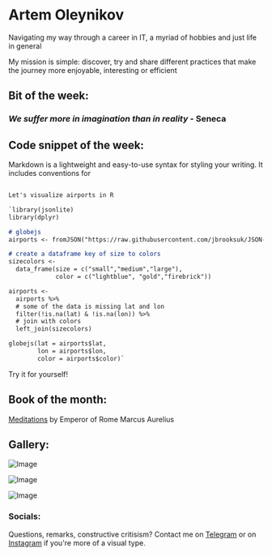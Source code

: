 #         Artem Oleynikov
Navigating my way through a career in IT, a myriad of hobbies and just life in general

My mission is simple: discover, try and share different practices that make the journey more enjoyable, interesting or efficient

## Bit of the week: 

### _We suffer more in imagination than in reality_ - Seneca

## Code snippet of the week: 

Markdown is a lightweight and easy-to-use syntax for styling your writing. It includes conventions for
```markdown

Let's visualize airports in R

`library(jsonlite)
library(dplyr)

# globejs 
airports <- fromJSON("https://raw.githubusercontent.com/jbrooksuk/JSON-Airports/master/airports.json")

# create a dataframe key of size to colors
sizecolors <-
  data_frame(size = c("small","medium","large"),
             color = c("lightblue", "gold","firebrick"))

airports <-
  airports %>%
  # some of the data is missing lat and lon
  filter(!is.na(lat) & !is.na(lon)) %>%
  # join with colors
  left_join(sizecolors)

globejs(lat = airports$lat, 
        lon = airports$lon,
        color = airports$color)`

```
Try it for yourself! 

## Book of the month: 

 [Meditations](https://www.gutenberg.org/ebooks/2680) by Emperor of Rome Marcus Aurelius 

## Gallery:

![Image](ArtemOleynikov.github.io/assets/images/1k8TBeuIuYiBwBfIscJ8F1ciznAQ4IqqsGvAa7xBJHPNJWxstm5LE1RdN7SbzL4uwkZxew.jpg)

![Image](ArtemOleynikov.github.io/assets/images/bUTT3JhRnZcyKMyKAG26TS7LNkCbJ1Cyd5vVLbfVN3LkVyxRWjRr4sMfDVpPtGIcC6x6QQ.jpg)

![Image](ArtemOleynikov.github.io/assets/images/CvPAlE1RplsoTV0NhwmUsagR42F8W8SiS8YY3cYGdZsGczW_Q4e3uqshYFiS0bw9-1B72qM0.jpg)

### Socials: 

Questions, remarks, constructive critisism? 
Contact me on [Telegram](https://t.me/artem_oleynikov) or on [Instagram](https://support.github.com/contact) if you're more of a visual type.
